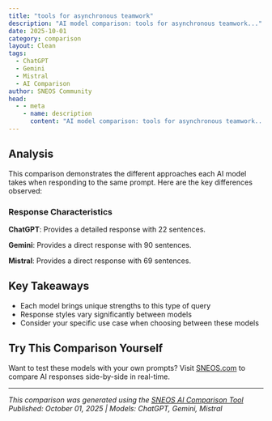 ```yaml
---
title: "tools for asynchronous teamwork"
description: "AI model comparison: tools for asynchronous teamwork..."
date: 2025-10-01
category: comparison
layout: Clean
tags:
  - ChatGPT
  - Gemini
  - Mistral
  - AI Comparison
author: SNEOS Community
head:
  - - meta
    - name: description
      content: "AI model comparison: tools for asynchronous teamwork..."
---
```


<ChatComparison
  title="tools for asynchronous teamwork"
  prompt="tools for asynchronous teamwork"
  :responses='{
    "ChatGPT": "Here are some popular tools that facilitate asynchronous teamwork, allowing team members to collaborate efficiently across different time zones and schedules:\n\n### Communication Tools\n1. **Slack**  \n   - Channels for organized conversations  \n   - Threaded messages for focused discussions  \n   - Integrations with other tools\n\n2. **Microsoft Teams**  \n   - Chat, file sharing, and video conferencing  \n   - Integration with Office 365 apps  \n   - Persistent channels and threaded replies\n\n3. **Email (Outlook, Gmail, etc.)**  \n   - Formal and asynchronous communication  \n   - Good for detailed updates and announcements\n\n### Project Management Tools\n4. **Trello**  \n   - Visual Kanban boards  \n   - Task assignments and due dates  \n   - Comments and file attachments\n\n5. **Asana**  \n   - Task and project tracking  \n   - Timelines, dependencies, and priorities  \n   - Comment threads on tasks for discussion\n\n6. **Monday.com**  \n   - Customizable workflows  \n   - Status updates and progress tracking  \n   - Integrates with many apps\n\n### Document Collaboration\n7. **Google Workspace (Docs, Sheets, Slides)**  \n   - Real-time and asynchronous editing  \n   - Comments and suggestions  \n   - Version history tracking\n\n8. **Notion**  \n   - All-in-one workspace (notes, databases, wikis)  \n   - Collaborative editing and comments  \n   - Great for knowledge management\n\n9. **Confluence**  \n   - Team wiki and documentation platform  \n   - Collaboration with inline comments  \n   - Integration with Jira and other Atlassian tools\n\n### File Sharing and Storage\n10. **Dropbox**  \n    - File storage and sharing  \n    - Commenting on files  \n    - Version control and syncing\n\n11. **Google Drive**  \n    - Cloud storage with access controls  \n    - Easy sharing and collaboration on Google files\n\n### Video and Voice Communication (for asynchronous use)\n12. **Loom**  \n    - Record and share video messages  \n    - Useful for walkthroughs and explanations without needing a live meeting\n\n13. **Vocaroo / VoiceThread**  \n    - Record and share audio messages asynchronously\n\n---\n\n### Summary\n- Use **Slack, Teams, or Email** for asynchronous communication.  \n- Manage tasks with **Trello, Asana, or Monday.com**.  \n- Collaborate on documents with **Google Workspace, Notion, or Confluence**.  \n- Share and store files with **Dropbox or Google Drive**.  \n- Share video/audio updates with **Loom** or similar tools.\n\nWould you like recommendations tailored to a specific type of work or team size?",
    "Gemini": "Okay, let\u0027s break down tools for asynchronous teamwork. Asynchronous communication is all about collaborating effectively even when team members are not online at the same time. Here\u0027s a breakdown of tools, categorized by function:\n\n**I. Communication \u0026 Discussion:**\n\n*   **Project Management Platforms (Hybrid Communication):**\n    *   **Asana:** Excellent for task management, project tracking, and has built-in commenting features for each task.  Team members can leave updates, ask questions, and provide feedback directly within the context of the task.\n    *   **Trello:** Uses a Kanban board system, great for visualizing workflows.  Each card can have comments, checklists, and attachments for clear communication about task progress.\n    *   **Jira:** Popular with software development teams, Jira offers powerful issue tracking, sprint planning, and reporting. It\u0027s also highly customizable.\n    *   **Monday.com:** A visually appealing project management platform that emphasizes collaboration and workflow automation.  Includes robust commenting, file sharing, and update features.\n    *   **ClickUp:** All-in-one platform with extensive customization and features for task management, time tracking, and document collaboration.\n    *   **Wrike:** A more enterprise-level project management tool with advanced reporting and collaboration features.\n\n*   **Dedicated Asynchronous Communication Platforms:**\n    *   **Slack:** While often used for real-time chat, Slack can be *very* effective for asynchronous communication when used intentionally.  Create dedicated channels for specific projects or topics.  Use threads extensively to keep discussions organized. Use the \u0022Remind\u0022 feature to follow up on things you asked someone.\n    *   **Microsoft Teams:** Similar to Slack, offers channels, threads, and file sharing for team communication. Deeper integration with other Microsoft products.\n    *   **Discord:** Popular with gaming communities, but can be adapted for team communication with channels, voice channels (for recorded updates), and bots.\n    *   **Twist:** Designed specifically for asynchronous communication.  Emphasizes threads and minimizes the use of real-time chat features, promoting focused discussions.\n    *   **Threads:** A communication platform from Meta that focuses on public conversations and sharing updates. Could be used for team announcements or broader project discussions (depending on security needs).\n\n*   **Email (Traditional but Still Relevant):**\n    *   While often seen as slow, email can be effective for formal communication, sending documents, and keeping a record of decisions. Important to use clear subject lines and concise messaging.\n\n**II. Document Collaboration \u0026 Knowledge Sharing:**\n\n*   **Document Editors:**\n    *   **Google Docs/Workspace (formerly G Suite):** Excellent for collaborative document editing, real-time or asynchronous.  Features commenting, suggesting edits, and version history.\n    *   **Microsoft Office 365 (Word, Excel, PowerPoint):** Similar to Google Workspace, but with a desktop application component. Offers collaboration features, commenting, and version control.\n    *   **Notion:** A versatile workspace that combines note-taking, task management, wikis, and databases. Great for building team knowledge bases and collaborating on documents.\n    *   **Coda:** Combines documents and apps, allowing teams to build custom workflows and collaborative documents with embedded data and automation.\n    *   **Zoho WorkDrive:** A cloud storage and collaboration platform that integrates with other Zoho applications.\n\n*   **Wiki/Knowledge Base Platforms:**\n    *   **Confluence:** Designed for building a central knowledge base for teams.  Offers powerful search and organization features.\n    *   **Guru:** Focuses on knowledge management and making information easily accessible to team members.\n    *   **Slite:** Simple and collaborative knowledge base platform that integrates with other tools.\n\n*   **Shared Drives/Cloud Storage:**\n    *   **Google Drive:** Integrated with Google Workspace, making it easy to share and collaborate on files.\n    *   **Dropbox:** Simple and reliable cloud storage with file sharing and collaboration features.\n    *   **Microsoft OneDrive:** Integrated with Microsoft Office 365.\n    *   **Box:** Enterprise-level cloud storage with advanced security and compliance features.\n\n**III. Video \u0026 Audio Communication (for When You Can\u0027t Meet Live):**\n\n*   **Video Recording Tools:**\n    *   **Loom:** Record quick video messages of your screen and webcam. Ideal for explaining complex concepts, giving feedback, or providing updates.\n    *   **Vidyard:** Similar to Loom, but with more advanced features for video hosting, analytics, and marketing.\n    *   **Vimeo:** A video hosting platform with tools for collaboration and review.\n    *   **CloudApp:** Capture screenshots, GIFs, and videos to quickly communicate ideas and feedback.\n    *   **Soapbox by Wistia:** Create professional-looking videos with split-screen recording.\n\n*   **Audio Recording Tools:**\n    *   **Otter.ai:** Record and transcribe meetings or voice notes. Useful for creating meeting summaries or capturing ideas.\n    *   **Descript:** A powerful audio and video editing tool that allows you to edit by editing the transcript.\n    *   **Anchor (by Spotify):** A free and easy-to-use podcasting platform that can be used for internal team communications.\n\n**IV. Brainstorming \u0026 Visual Collaboration:**\n\n*   **Whiteboarding Tools:**\n    *   **Miro:** An online whiteboard platform for visual collaboration, brainstorming, and workshops.\n    *   **Mural:** Similar to Miro, offering a digital workspace for teams to collaborate visually.\n    *   **Microsoft Whiteboard:** Integrated with Microsoft Teams, providing a simple whiteboard for brainstorming.\n\n*   **Mind Mapping Tools:**\n    *   **MindMeister:** An online mind mapping tool for brainstorming, planning, and organizing ideas.\n    *   **XMind:** A desktop-based mind mapping tool with a range of features.\n\n**V. Task Management \u0026 Time Tracking:**\n\n*   **Project Management Platforms (See Section I - overlap):** These often include task assignment, deadlines, and progress tracking features.\n*   **Time Tracking Tools:**\n    *   **Toggl Track:** Simple and easy-to-use time tracking tool.\n    *   **Clockify:** Free time tracking software with unlimited users and projects.\n    *   **Harvest:** Time tracking and invoicing software.\n\n**VI. Asynchronous Stand-up Meetings:**\n\n*   **Geekbot:** Automates stand-up meetings in Slack or Microsoft Teams.\n*   **Standuply:** Another tool for running asynchronous stand-up meetings.\n\n**Key Considerations When Choosing Tools:**\n\n*   **Team Size \u0026 Structure:** Smaller teams may need fewer features, while larger, more complex organizations may require more robust tools.\n*   **Budget:** Many tools offer free plans or trials, but paid plans often provide more features and storage.\n*   **Integration:** Choose tools that integrate with your existing workflow and other applications.\n*   **Ease of Use:** The easier a tool is to learn and use, the more likely your team will adopt it.\n*   **Security \u0026 Compliance:** Ensure that the tools you choose meet your organization\u0027s security and compliance requirements.\n*   **Company Culture:** Consider your company culture and how your team prefers to communicate and collaborate.  Some teams thrive with text-based communication, while others prefer video.\n*   **Accessibility:** Make sure the tools you choose are accessible to all team members, including those with disabilities.\n\n**Tips for Effective Asynchronous Teamwork:**\n\n*   **Establish Clear Communication Guidelines:** Define how and when team members should use different communication channels.\n*   **Set Expectations for Response Times:** Let team members know when they are expected to respond to messages and requests.\n*   **Use Descriptive Subject Lines:** Make it easy for team members to understand the purpose of a message or email.\n*   **Document Everything:** Create a central knowledge base where team members can find information and resources.\n*   **Be Proactive:** Don\u0027t wait to be asked for information \u2013 share updates and insights proactively.\n*   **Over-Communicate:** When in doubt, provide more information than you think is necessary.\n*   **Use Visual Aids:** Diagrams, screenshots, and videos can help to clarify complex concepts.\n*   **Provide Regular Feedback:** Let team members know how they are doing and provide constructive feedback.\n*   **Build Trust:** Foster a culture of trust and respect among team members.\n*   **Prioritize and Focus:**  Limit the number of tools you use to avoid information overload. Choose a few core tools and master them.\n\nBy carefully selecting the right tools and implementing effective communication strategies, you can create a successful asynchronous work environment that allows your team to collaborate effectively, regardless of their location or time zone.\n",
    "Mistral": "Asynchronous teamwork, where team members work on tasks at different times rather than simultaneously, requires effective tools to ensure smooth collaboration and communication. Here are some popular tools that can facilitate asynchronous teamwork:\n\n### Communication Tools\n1. **Slack**: A messaging platform that allows for both real-time and asynchronous communication. It supports channels, direct messages, and integrations with other tools.\n2. **Microsoft Teams**: Combines chat, video conferencing, file storage, and application integration. It\u0027s particularly useful for teams that use Microsoft Office products.\n3. **Discord**: Originally designed for gaming communities, it has evolved into a versatile communication tool with text, voice, and video capabilities.\n4. **Email**: Traditional but still effective for asynchronous communication, especially for formal or detailed messages.\n\n### Project Management Tools\n1. **Trello**: A visual project management tool that uses boards, lists, and cards to organize tasks and projects.\n2. **Asana**: Offers task management, project tracking, and team collaboration features. It allows for detailed task assignments and progress tracking.\n3. **Jira**: Primarily used for software development, it provides robust project tracking and issue management capabilities.\n4. **Monday.com**: A flexible work management platform that allows teams to plan, organize, and track work in a centralized workspace.\n\n### Document Collaboration Tools\n1. **Google Workspace (formerly G Suite)**: Includes Google Docs, Sheets, Slides, and Drive for collaborative document creation and sharing.\n2. **Microsoft 365**: Offers Word, Excel, PowerPoint, and OneDrive for collaborative document editing and storage.\n3. **Notion**: An all-in-one workspace for notes, tasks, wikis, and databases. It\u0027s highly customizable and supports real-time collaboration.\n4. **Confluence**: A collaboration wiki tool used to help change the way modern teams work. It\u0027s a place to create, share, and discuss your team\u0027s work.\n\n### File Sharing and Storage Tools\n1. **Dropbox**: Provides cloud storage and file sharing capabilities, making it easy to access and share files from anywhere.\n2. **Google Drive**: Integrated with Google Workspace, it offers cloud storage and file sharing with collaborative features.\n3. **OneDrive**: Part of Microsoft 365, it provides cloud storage and file sharing with integration into Microsoft Office products.\n4. **Box**: A secure file sharing and storage platform that supports collaboration and workflow automation.\n\n### Video and Screen Recording Tools\n1. **Loom**: Allows users to record their screen, voice, and face to create instantly shareable videos. It\u0027s useful for creating tutorials, demos, and updates.\n2. **Vidyard**: A video platform that enables screen recording, video hosting, and analytics. It\u0027s great for creating and sharing video content.\n3. **Screencast-O-Matic**: A screen recording and video editing tool that allows for easy creation and sharing of video content.\n\n### Time Tracking and Scheduling Tools\n1. **Toggl**: A time tracking tool that helps teams monitor how much time is spent on different tasks and projects.\n2. **Calendly**: A scheduling tool that simplifies the process of scheduling meetings and appointments.\n3. **Google Calendar**: A widely used calendar tool that integrates with other Google Workspace apps for easy scheduling and reminders.\n\n### Knowledge Management Tools\n1. **Confluence**: A collaboration wiki tool used to help change the way modern teams work. It\u0027s a place to create, share, and discuss your team\u0027s work.\n2. **Notion**: An all-in-one workspace for notes, tasks, wikis, and databases. It\u0027s highly customizable and supports real-time collaboration.\n3. **Guru**: A knowledge management platform that helps teams capture and share institutional knowledge.\n\n### Code Collaboration Tools\n1. **GitHub**: A platform for version control and collaboration. It allows developers to work on code asynchronously and merge changes.\n2. **GitLab**: A complete DevOps platform that provides version control, issue tracking, and CI/CD capabilities.\n3. **Bitbucket**: A Git repository management solution designed for professional teams.\n\nBy leveraging these tools, teams can effectively collaborate and communicate asynchronously, ensuring that work continues smoothly even when team members are not working at the same time."
  }'
  published-date="16:14"
/>

## Analysis

This comparison demonstrates the different approaches each AI model takes when responding to the same prompt. Here are the key differences observed:

### Response Characteristics

**ChatGPT**: Provides a detailed response with 22 sentences. 

**Gemini**: Provides a direct response with 90 sentences. 

**Mistral**: Provides a direct response with 69 sentences. 

## Key Takeaways

- Each model brings unique strengths to this type of query
- Response styles vary significantly between models
- Consider your specific use case when choosing between these models

## Try This Comparison Yourself

Want to test these models with your own prompts? Visit [SNEOS.com](https://sneos.com) to compare AI responses side-by-side in real-time.

---

*This comparison was generated using the [SNEOS AI Comparison Tool](https://sneos.com)*
*Published: October 01, 2025 | Models: ChatGPT, Gemini, Mistral*
